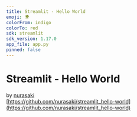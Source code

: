```yaml
---
title: Streamlit - Hello World
emoji: 🌍
colorFrom: indigo
colorTo: red
sdk: streamlit
sdk_version: 1.17.0
app_file: app.py
pinned: false
---
```



<!-- 
> git clone https://huggingface.co/spaces/nurasaki/gradio_hello_world
> git add app.py
> git commit -am "Add app.py file"
> git push (adds to the 'origin/main' branch)



Add Github repo (name=gh_repo)
> git remote add gh_repo git@github.com:nurasaki/gradio_hello_world.git
> git push gh_repo main
-->



# Streamlit - Hello World 

by [nurasaki](https://github.com/nurasaki/)  
[https://github.com/nurasaki/streamlit_hello-world](https://github.com/nurasaki/streamlit_hello-world)
